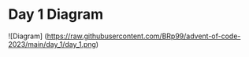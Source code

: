 # Day 1 Diagram 
![Diagram] (https://raw.githubusercontent.com/BRp99/advent-of-code-2023/main/day_1/day_1.png)
